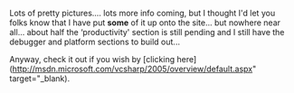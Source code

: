 Lots of pretty pictures.... lots more info coming, but I thought I'd let you folks know that I have put **some** of it up onto the site... but nowhere near all... about half the &#8216;productivity' section is still pending and I still have the debugger and platform sections to build out...

Anyway, check it out if you wish by [clicking here](http://msdn.microsoft.com/vcsharp/2005/overview/default.aspx" target="_blank).